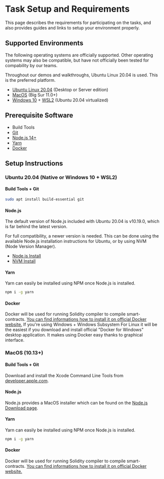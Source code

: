 # Task Setup and Requirements

This page describes the requirements for participating on the tasks, and also provides guides and links to setup your environment properly.

## Supported Environments

The following operating systems are officially supported. Other operating systems may also be compatible, but have not officially been tested for compability by our teams.

Throughout our demos and walkthroughs, Ubuntu Linux 20.04 is used. This is the preferred platform.

- [Ubuntu Linux 20.04](https://ubuntu.com/) (Desktop or Server edition)
- [MacOS](https://www.apple.com/macos/) (Big Sur 11.0+)
- [Windows 10](https://www.microsoft.com/en-us/windows) + [WSL2](https://docs.microsoft.com/en-us/windows/wsl/about) (Ubuntu 20.04 virtualized)

## Prerequisite Software

- Build Tools
- [Git](https://git-scm.com/)
- [Node.js 14+](https://nodejs.org/en/)
- [Yarn](https://classic.yarnpkg.com/lang/en/)
- [Docker](https://docs.docker.com/get-docker/)

## Setup Instructions

### Ubuntu 20.04 (Native or Windows 10 + WSL2)

#### Build Tools + Git

```sh
sudo apt install build-essential git
```

#### Node.js

The default version of Node.js included with Ubuntu 20.04 is v10.19.0, which is far behind the latest version.

For full compatibility, a newer version is needed. This can be done using the available Node.js installation instructions for Ubuntu, or by using NVM (Node Version Manager).

- [Node.js Install](https://github.com/nodesource/distributions/blob/master/README.md#debinstall)
- [NVM Install](https://github.com/nvm-sh/nvm#installing-and-updating)

#### Yarn

Yarn can easily be installed using NPM once Node.js is installed.

```sh
npm i -g yarn
```

#### Docker

Docker will be used for running Solidity compiler to compile smart-contracts. [You can find informations how to install it on official Docker website.](https://docs.docker.com/get-docker/) If you're using Windows + Windows Subsystem For Linux it will be the easiest if you download and install official "Docker for Windows" desktop application. It makes using Docker easy thanks to graphical interface.

### MacOS (10.13+)

#### Build Tools + Git

Download and install the Xcode Command Line Tools from [developer.apple.com](https://developer.apple.com/library/archive/technotes/tn2339/).

#### Node.js

Node.js provides a MacOS installer which can be found on the [Node.js Download page](https://nodejs.org/en/download/).

#### Yarn

Yarn can easily be installed using NPM once Node.js is installed.

```sh
npm i -g yarn
```

#### Docker

Docker will be used for running Solidity compiler to compile smart-contracts. [You can find informations how to install it on official Docker website.](https://docs.docker.com/get-docker/)
